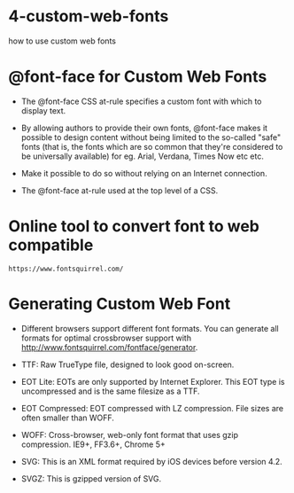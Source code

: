 # 4-custom-web-fonts
how to use custom web fonts

# @font-face for Custom Web Fonts

* The @font-face CSS at-rule specifies a custom font with which to display text.

* By allowing authors to provide their own fonts, @font-face makes it possible to design content without 
  being limited to the so-called "safe" fonts (that is, the fonts which are so common that they're 
  considered to be universally available) for eg. Arial, Verdana, Times Now etc etc.

* Make it possible to do so without relying on an Internet connection.

* The @font-face at-rule used at the top level of a CSS.



# Online tool to convert font to web compatible 
    https://www.fontsquirrel.com/    



# Generating Custom Web Font

* Different browsers support different font formats. You can generate all formats for 
  optimal crossbrowser support with http://www.fontsquirrel.com/fontface/generator.
  
* TTF: Raw TrueType file, designed to look good on-screen.

* EOT Lite: EOTs are only supported by Internet Explorer. This EOT type is uncompressed and is the same filesize as a TTF.

* EOT Compressed: EOT compressed with LZ compression. File sizes are often smaller than WOFF.

* WOFF: Cross-browser, web-only font format that uses gzip compression. IE9+, FF3.6+, Chrome 5+

* SVG: This is an XML format required by iOS devices before version 4.2.

* SVGZ: This is gzipped version of SVG.